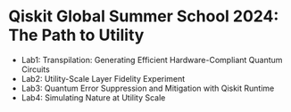 # Qiskit Global Summer School 2024: The Path to Utility
 
- Lab1: Transpilation: Generating Efficient Hardware-Compliant Quantum Circuits
- Lab2: Utility-Scale Layer Fidelity Experiment
- Lab3: Quantum Error Suppression and Mitigation with Qiskit Runtime
- Lab4: Simulating Nature at Utility Scale
